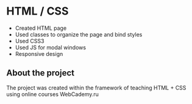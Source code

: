 # HTML / CSS

* Created HTML page
* Used classes to organize the page and bind styles
* Used CSS3
* Used JS for modal windows
* Responsive design

## About the project

The project was created within the framework of teaching HTML + CSS using online courses WebCademy.ru
